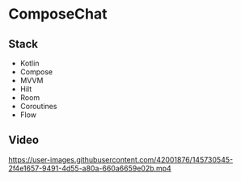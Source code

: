 # ComposeChat

## Stack
- Kotlin
- Compose
- MVVM
- Hilt
- Room
- Coroutines
- Flow

## Video

https://user-images.githubusercontent.com/42001876/145730545-2f4e1657-9491-4d55-a80a-660a6659e02b.mp4


